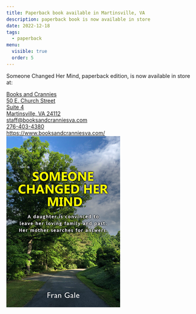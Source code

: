 ```yaml
---
title: Paperback book available in Martinsville, VA
description: paperback book is now available in store
date: 2022-12-18
tags:
  - paperback
menu:
  visible: true
  order: 5
---
```


Someone Changed Her Mind, paperback edition, is now available in store at:<br/>

<a  class="btn btn-outline-primary" href="https://www.booksandcranniesva.com/" role="button">
Books and Crannies<br/>
50 E. Church Street<br/>
Suite 4<br/>
Martinsville, VA 24112<br/>
staff@booksandcranniesva.com<br/>
276-403-4380<br/>
https://www.booksandcranniesva.com/</a>

<img src="/img/BookArt.v5_small.png" width="300px">